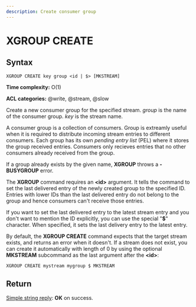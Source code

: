 ```yaml
---
description: Create consumer group
---
```


# XGROUP CREATE

## Syntax

    XGROUP CREATE key group <id | $> [MKSTREAM]

**Time complexity:** O(1)

**ACL categories:** @write, @stream, @slow

Create a new consumer group for the specified stream. *group* is
the name of the consumer group. *key* is the stream name.

A consumer group is a collection of consumers. Group is extreamly
useful when it is required to distribute incoming stream entries
to different consumers. Each group has its own *pending entry list*
(PEL) where it stores the group received entries. Consumers only
recieves entries that no other consumers already received from the
group.

If a group already exists by the given name, **XGROUP** throws a
**-BUSYGROUP** error.

The **XGROUP** command requires an **<id\>** argument. It tells the
command to set the last delivered entry of the newly created group
to the specified ID. Entries with lower IDs than the last delivered
entry do not belong to the group and hence consumers can't receive
those entries.

If you want to set the last delivered entry to the latest stream
entry and you don't want to mention the ID explicitly, you can use
the special "**$**" character. When specified, it sets the last
delivery entry to the latest entry.

By default, the **XGROUP CREATE** command expects that the target stream
exists, and returns an error when it doesn't. If a stream does not exist,
you can create it automatically with length of 0 by using the
optional **MKSTREAM** subcommand as the last argument after the **<id\>**:

```shell
XGROUP CREATE mystream mygroup $ MKSTREAM
```

## Return

[Simple string reply](https://redis.io/docs/reference/protocol-spec/#simple-strings):
**OK** on success.
